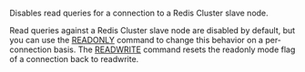 Disables read queries for a connection to a Redis Cluster slave node.

Read queries against a Redis Cluster slave node are disabled by default,
but you can use the [READONLY](/commands/readonly) command to change this behavior on a per-
connection basis. The [READWRITE](/commands/readwrite) command resets the readonly mode flag
of a connection back to readwrite.

